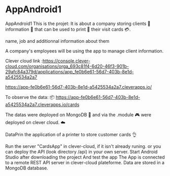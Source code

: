 # AppAndroid1
AppAndroid1
This is the projet:
It is about a company storing clients 👨 information 📝  that can be used to print 📠 their visit cards 💳. 

name, job and additionnal information about them

A company's employees will be using the app to manage client information.

Clever cloud link :https://console.clever-cloud.com/organisations/orga_693c81f4-6d20-46f3-901b-29afc84a379d/applications/app_fe0b6e61-56d7-403b-8e1d-a5425534a2a7

https://app-fe0b6e61-56d7-403b-8e1d-a5425534a2a7.cleverapps.io/

To observe the data: 📦 
https://app-fe0b6e61-56d7-403b-8e1d-a5425534a2a7.cleverapps.io/cards

The datas were deployed on MongoDB 🍃 and via the .module 🎮 were deployed on clever cloud. ☁️ 

DataPrin the application of a printer to store customer cards 👌 


Run the server "CardsApp" in clever-cloud, if it isn't already runing. or you can deploy the API (look directory /api) in your own server.
Start Android Studio after downloading the project
And test the app
The App is connected to a remote REST API server in clever-cloud plateforme. Data are stored in a MongoDB database.
